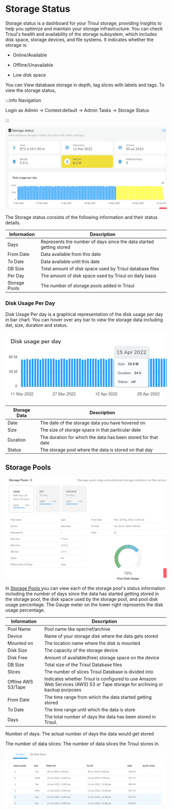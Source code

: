 # Storage Status

Storage status is a dashboard for your Trisul storage, providing insights to help you optimize and maintain your storage infrastructure. You can check Trisul's health and availability of the storage subsystem, which includes disk space, storage devices, and file systems. It indicates whether the storage is:

- Online/Available

- Offline/Unavailable

- Low disk space

You can View database storage in depth, tag slices with labels and tags. To view the storage status,

:::info Navigation

Login as Admin &rarr; Context:default &rarr; Admin Tasks &rarr; Storage Status

:::

![](images/storagestatus1.png)

The Storage status consists of the following information and their status details.

| Information   | Description                                                         |
| ------------- | ------------------------------------------------------------------- |
| Days          | Represents the number of days since the data started getting stored |
| From Date     | Data available from this date                                       |
| To Date       | Data available until this date                                      |
| DB Size       | Total amount of disk space used by Trisul database files            |
| Per Day       | The amount of disk space used by Trisul on daily basis              |
| Storage Pools | The number of storage pools added in Trisul                         |

### Disk Usage Per Day

Disk Usage Per day is a graphical representation of the disk usage per day in bar chart. You can hover over any bar to view the storage data including dat, size, duration and status.

![](images/diskusageperday.png)

| Storage Data | Description                                                   |
| ------------ | ------------------------------------------------------------- |
| Date         | The date of the storage data you have hovered on              |
| Size         | The size of storage space in that particular date             |
| Duration     | The duration for which the data has been stored for that date |
| Status       | The storage pool where the data is stored on that day         |

## Storage Pools

![](images/storagestatus2.png)

In [Storage Pools ](/docs/ug/caps/fullcontent#sliding-slices) you can view each of the storage pool's status information including the number of days since the data has started getting stored in the storage pool, the disk space used by the storage pool, and pool disk usage percentage. The Gauge meter on the lower right represents the disk usage percentage.

| Information         | Description                                                                                                                 |
| ------------------- | --------------------------------------------------------------------------------------------------------------------------- |
| Pool Name           | Pool name like oper/ref/archive                                                                                             |
| Device              | Name of your storage disk where the data gets stored                                                                        |
| Mounted on          | The location name where the disk is mounted                                                                                 |
| Disk Size           | The capacity of the storage device                                                                                          |
| Disk Free           | Amount of available(free) storage space on the device                                                                       |
| DB Size             | Total size of the Trisul Database files                                                                                     |
| Slices              | The number of slices Trisul Database is divided into                                                                        |
| Offline AWS S3/Tape | Indicates whether Trisul is configured to use Amazon Web Services (AWS) S3 or Tape storage for archiving or backup purposes |
| From Date           | The time range from which the data started getting stored                                                                   |
| To Date             | The time range until which the data is store                                                                                |
| Days                | The total number of days the data has been stored in Trisul.                                                                |

Number of days: The actual number of days the data would get stored    

The number of data slices: The number of data slices the Trisul stores in.

![](images/storagestatus3.png)






